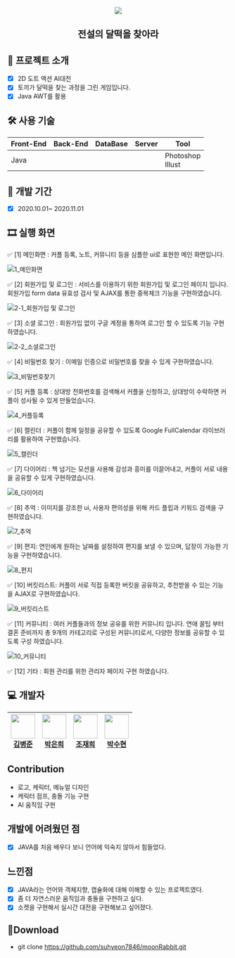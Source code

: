<p align="center">
<img align="center" style="margin:0 auto;" src="https://user-images.githubusercontent.com/65852909/108047894-b1c15500-7089-11eb-94c4-612eceb20eaa.png"/>

  <h2 align="center">전설의 달떡을 찾아라</h2>
</p>

## 📑 프로젝트 소개
  - [x] 2D 도트 액션 AI대전
  - [x] 토끼가 달떡을 찾는 과정을 그린 게임입니다.
  - [x] Java AWT를 활용

## 🛠 사용 기술

| Front-End | Back-End | DataBase | Server | Tool |
| --- | --- | --- | --- | --- |
| Java |  |  |  | Photoshop <br> Illust |

## 📅 개발 기간
  - [x] 2020.10.01~ 2020.11.01 


## 🎞 실행 화면

✅ [1] 메인화면 : 커플 등록, 노트, 커뮤니티 등을 심플한 ui로 표현한 메인 화면입니다.

![1_메인화면](https://user-images.githubusercontent.com/65852909/108053623-fef4f500-7090-11eb-9ff0-4ee6c8e495d2.gif)

✅ [2] 회원가입 및 로그인 : 서비스를 이용하기 위한 회원가입 및 로그인 페이지 입니다. 회원가입 form data 유효성 검사 및 AJAX를 통한 중복체크 기능을 구현하였습니다.

![2-1_회원가입 및 로그인](https://user-images.githubusercontent.com/65852909/108053745-2b107600-7091-11eb-9dd1-63162b4e6ed5.gif)

✅ [3] 소셜 로그인 : 회원가입 없이 구글 계정을 통하여 로그인 할 수 있도록 기능 구현 하였습니다.

![2-2_소셜로그인](https://user-images.githubusercontent.com/65852909/108053819-424f6380-7091-11eb-9040-02673667e303.gif)

✅ [4] 비밀번호 찾기 : 이메일 인증으로 비밀번호를 찾을 수 있게 구현하였습니다.

![3_비밀번호찾기](https://user-images.githubusercontent.com/65852909/108053961-67dc6d00-7091-11eb-8852-084cc1abbdc5.gif)

✅ [5] 커플 등록 : 상대방 전화번호를 검색해서 커플을 신청하고, 상대방이 수락하면 커플이 성사될 수 있게 만들었습니다.

![4_커플등록](https://user-images.githubusercontent.com/65852909/108054022-7dea2d80-7091-11eb-95d0-24035f42c241.gif)

✅ [6] 캘린더 : 커플이 함께 일정을 공유할 수 있도록 Google FullCalendar 라이브러리를 활용하여 구현했습니다.

![5_캘린더](https://user-images.githubusercontent.com/65852909/108054137-9f4b1980-7091-11eb-8e6a-fc39bd2e0bb1.gif)

✅ [7] 다이어리 : 책 넘기는 모션을 사용해 감성과 흥미를 이끌어내고, 커플이 서로 내용을 공유할 수 있게 구현하였습니다.

![6_다이어리](https://user-images.githubusercontent.com/65852909/108054217-b984f780-7091-11eb-89fa-ea9e2054aca4.gif)

✅ [8] 추억 : 이미지를 강조한 ui,  사용자 편의성을 위해 카드 플립과 키워드 검색을 구현하였습니다.

![7_추억](https://user-images.githubusercontent.com/65852909/108054292-ce618b00-7091-11eb-82bd-de7e25c944fd.gif)

✅ [9] 편지: 연인에게 원하는 날짜를 설정하여 편지를 보낼 수 있으며, 답장이 가능한 기능을 구현하였습니다. 

![8_편지](https://user-images.githubusercontent.com/65852909/108054442-ff41c000-7091-11eb-9f0c-32fde8e60895.gif)

✅ [10] 버킷리스트: 커플이 서로 직접 등록한 버킷을 공유하고, 추천받을 수 있는 기능을 AJAX로 구현하였습니다.

![9_버킷리스트](https://user-images.githubusercontent.com/65852909/108054508-15e81700-7092-11eb-9b13-48e7c467ccd7.gif)

✅ [11] 커뮤니티 : 여러 커플들과의 정보 공유를 위한 커뮤니티 입니다. 연애 꿀팁 부터 결혼 준비까지 총 9개의 카테고리로 구성된 커뮤니티로서, 다양한 정보를 공유할 수 있도록 구성 하였습니다.

![10_커뮤니티](https://user-images.githubusercontent.com/65852909/108054602-37490300-7092-11eb-8183-2dc31f3061dc.gif)

✅ [12] 기타 : 회원 관리를 위한 관리자 페이지 구현 하였습니다.

## 💻 개발자

| <img src="https://avatars3.githubusercontent.com/u/65852909?s=400&u=8f18e9a8e35f4ea10e050c12d56c9c971e02eb4d&v=4" width="55" height="55"><br>[김병준](https://github.com/junjun-creator) | <img src="https://avatars.githubusercontent.com/u/73973115?s=400&v=4" width="55" height="55"><br>[박은희](https://github.com/parkeunhee7) | <img src="https://avatars1.githubusercontent.com/u/40957996?s=400&u=df7fd20ae5c0afb399738e9b00fb770bea02d4b3&v=4" width="55" height="55"><br>[조재희](https://github.com/cbw1030) | <img src="https://avatars3.githubusercontent.com/u/73815879?s=400&v=4" width="55" height="55"><br>[박수현](https://github.com/suhyeon7846) |
| --- | --- | --- | --- |

## Contribution
  - 로고, 케릭터, 메뉴얼 디자인
  - 케릭터 점프, 충돌 기능 구현
  - AI 움직임 구현
    
## 개발에 어려웠던 점
  - [x] JAVA를 처음 배우다 보니 언어에 익숙지 않아서 힘들었다. 

## 느낀점
  - [x] JAVA라는 언어와 객체지향, 캡슐화에 대해 이해할 수 있는 프로젝트였다.
  - [x] 좀 더 자연스러운 움직임과 충돌을 구현하고 싶다.
  - [x] 소켓을 구현해서 실시간 대전을 구현해보고 싶어졌다.

## 💼Download
  - git clone https://github.com/suhyeon7846/moonRabbit.git
  
